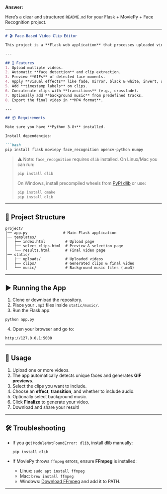 **Answer:**

Here’s a clear and structured `README.md` for your Flask + MoviePy + Face Recognition project.

---

````markdown
# 🎬 Face-Based Video Clip Editor

This project is a **Flask web application** that processes uploaded videos, detects unique faces, generates preview GIFs, and allows you to stitch selected clips together with **visual effects**, **transitions**, and **background music**.  

---

## 🚀 Features
1. Upload multiple videos.
2. Automatic **face detection** and clip extraction.
3. Preview **GIFs** of detected face moments.
4. Apply **visual effects** like fade, mirror, black & white, invert, speed, rotate, etc.
5. Add **timestamp labels** on clips.
6. Concatenate clips with **transitions** (e.g., crossfade).
7. Optionally add **background music** from predefined tracks.
8. Export the final video in **MP4 format**.

---

## 📦 Requirements

Make sure you have **Python 3.8+** installed.

Install dependencies:

```bash
pip install flask moviepy face_recognition opencv-python numpy
````

> ⚠️ Note: `face_recognition` requires `dlib` installed. On Linux/Mac you can run:
>
> ```bash
> pip install dlib
> ```
>
> On Windows, install precompiled wheels from [PyPI dlib](https://pypi.org/project/dlib/) or use:
>
> ```bash
> pip install cmake
> pip install dlib
> ```

---

## 📂 Project Structure

```
project/
│── app.py                # Main Flask application
│── templates/
│   ├── index.html         # Upload page
│   ├── select_clips.html  # Preview & selection page
│   └── results.html       # Final video page
│── static/
│   ├── uploads/           # Uploaded videos
│   ├── clips/             # Generated clips & final video
│   └── music/             # Background music files (.mp3)
```

---

## ▶️ Running the App

1. Clone or download the repository.
2. Place your `.mp3` files inside `static/music/`.
3. Run the Flask app:

```bash
python app.py
```

4. Open your browser and go to:

```
http://127.0.0.1:5000
```

---

## 🎥 Usage

1. Upload one or more videos.
2. The app automatically detects unique faces and generates **GIF previews**.
3. Select the clips you want to include.
4. Choose an **effect**, **transition**, and whether to include audio.
5. Optionally select background music.
6. Click **Finalize** to generate your video.
7. Download and share your result!

---

## 🛠️ Troubleshooting

* If you get `ModuleNotFoundError: dlib`, install dlib manually:

  ```bash
  pip install dlib
  ```
* If MoviePy throws `ffmpeg` errors, ensure **FFmpeg** is installed:

  * Linux: `sudo apt install ffmpeg`
  * Mac: `brew install ffmpeg`
  * Windows: [Download FFmpeg](https://ffmpeg.org/download.html) and add it to PATH.

---
```
